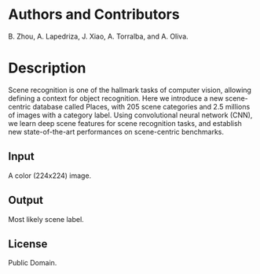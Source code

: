 # Authors and Contributors

B. Zhou, A. Lapedriza, J. Xiao, A. Torralba, and A. Oliva.

# Description

Scene recognition is one of the hallmark tasks of computer vision, allowing defining a context for object recognition. Here we introduce a new scene-centric database called Places, with 205 scene categories and 2.5 millions of images with a category label. Using convolutional neural network (CNN), we learn deep scene features for scene recognition tasks, and establish new state-of-the-art performances on scene-centric benchmarks.

## Input

A color (224x224) image.

## Output

Most likely scene label.

## License

Public Domain.
